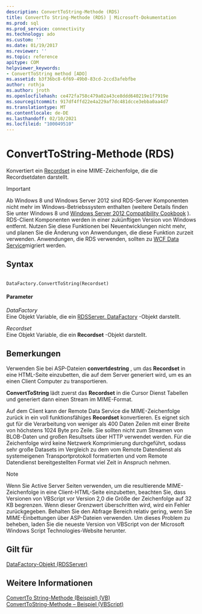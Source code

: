 ```yaml
---
description: ConvertToString-Methode (RDS)
title: ConvertTo String-Methode (RDS) | Microsoft-Dokumentation
ms.prod: sql
ms.prod_service: connectivity
ms.technology: ado
ms.custom: ''
ms.date: 01/19/2017
ms.reviewer: ''
ms.topic: reference
apitype: COM
helpviewer_keywords:
- ConvertToString method [ADO]
ms.assetid: b3f36bc8-6f69-49b0-83cd-2ccd3afebfbe
author: rothja
ms.author: jroth
ms.openlocfilehash: ce472fa758c479a02a43ce8ddd640219e1f7919e
ms.sourcegitcommit: 917df4ffd22e4a229af7dc481dcce3ebba0aa4d7
ms.translationtype: MT
ms.contentlocale: de-DE
ms.lasthandoff: 02/10/2021
ms.locfileid: "100049510"
---
```

# <a name="converttostring-method-rds"></a>ConvertToString-Methode (RDS)
Konvertiert ein [Recordset](../ado-api/recordset-object-ado.md) in eine MIME-Zeichenfolge, die die Recordsetdaten darstellt.  
  
> [!IMPORTANT]
>  Ab Windows 8 und Windows Server 2012 sind RDS-Server Komponenten nicht mehr im Windows-Betriebssystem enthalten (weitere Details finden Sie unter Windows 8 und [Windows Server 2012 Compatibility Cookbook](https://www.microsoft.com/download/details.aspx?id=27416) ). RDS-Client Komponenten werden in einer zukünftigen Version von Windows entfernt. Nutzen Sie diese Funktionen bei Neuentwicklungen nicht mehr, und planen Sie die Änderung von Anwendungen, die diese Funktion zurzeit verwenden. Anwendungen, die RDS verwenden, sollten zu [WCF Data Service](/dotnet/framework/wcf/)migriert werden.  
  
## <a name="syntax"></a>Syntax  
  
```  
  
DataFactory.ConvertToString(Recordset)  
```  
  
#### <a name="parameters"></a>Parameter  
 *DataFactory*  
 Eine Objekt Variable, die ein [RDSServer. DataFactory](./datafactory-object-rdsserver.md) -Objekt darstellt.  
  
 *Recordset*  
 Eine Objekt Variable, die ein **Recordset** -Objekt darstellt.  
  
## <a name="remarks"></a>Bemerkungen  
 Verwenden Sie bei ASP-Dateien **convertdestring** , um das **Recordset** in eine HTML-Seite einzubetten, die auf dem Server generiert wird, um es an einen Client Computer zu transportieren.  
  
 **ConvertToString** lädt zuerst das **Recordset** in die Cursor Dienst Tabellen und generiert dann einen Stream im MIME-Format.  
  
 Auf dem Client kann der Remote Data Service die MIME-Zeichenfolge zurück in ein voll funktionsfähiges **Recordset** konvertieren. Es eignet sich gut für die Verarbeitung von weniger als 400 Daten Zeilen mit einer Breite von höchstens 1024 Byte pro Zeile. Sie sollten nicht zum Streamen von BLOB-Daten und großen Resultsets über HTTP verwendet werden. Für die Zeichenfolge wird keine Netzwerk Komprimierung durchgeführt, sodass sehr große Datasets im Vergleich zu dem vom Remote Datendienst als systemeigenen Transportprotokoll formatierten und vom Remote Datendienst bereitgestellten Format viel Zeit in Anspruch nehmen.  
  
> [!NOTE]
>  Wenn Sie Active Server Seiten verwenden, um die resultierende MIME-Zeichenfolge in eine Client-HTML-Seite einzubetten, beachten Sie, dass Versionen von VBScript vor Version 2,0 die Größe der Zeichenfolge auf 32 KB begrenzen. Wenn dieser Grenzwert überschritten wird, wird ein Fehler zurückgegeben. Behalten Sie den Abfrage Bereich relativ gering, wenn Sie MIME-Einbettungen über ASP-Dateien verwenden. Um dieses Problem zu beheben, laden Sie die neueste Version von VBScript von der Microsoft Windows Script Technologies-Website herunter.  
  
## <a name="applies-to"></a>Gilt für  
 [DataFactory-Objekt (RDSServer)](./datafactory-object-rdsserver.md)  
  
## <a name="see-also"></a>Weitere Informationen  
 [ConvertTo String-Methode (Beispiel) (VB)](../ado-api/converttostring-method-example-vb.md)   
 [ConvertToString-Methode – Beispiel (VBScript)](./converttostring-method-example-vbscript.md)